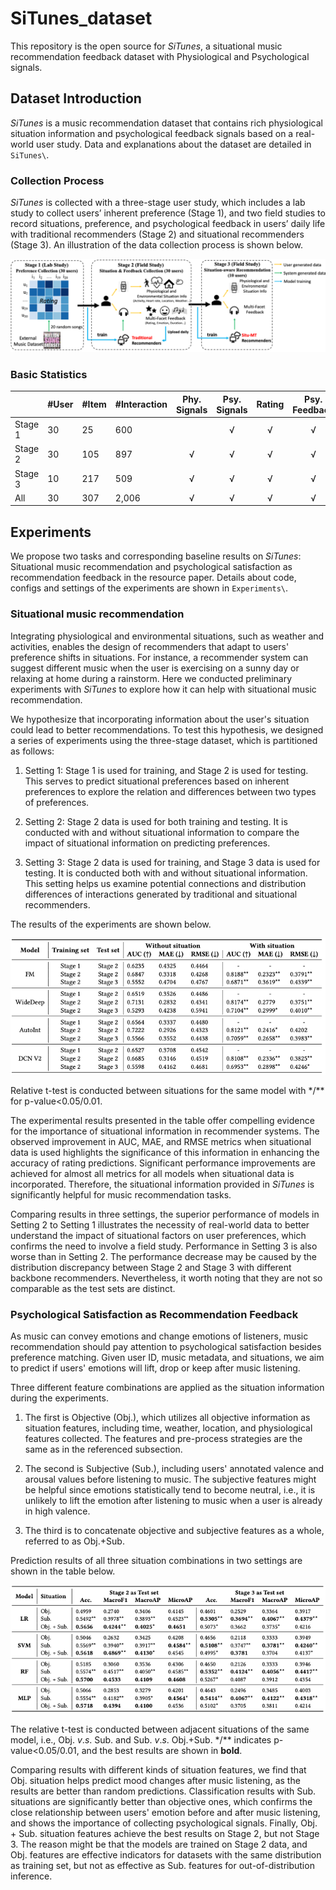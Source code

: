 # SiTunes_dataset
This repository is the open source for *SiTunes*,  a situational music recommendation feedback dataset with Physiological and Psychological signals.

## Dataset Introduction
*SiTunes* is a music recommendation dataset that contains rich physiological situation information and psychological feedback signals based on a real-world user study. Data and explanations about the dataset are detailed in ``SiTunes\``.

### Collection Process
*SiTunes* is collected with a three-stage user study, which includes a lab study to collect users’ inherent preference (Stage 1), and two field studies to record situations, preference, and psychological feedback in users’ daily life with traditional recommenders (Stage 2) and situational recommenders (Stage 3).
An illustration of the data collection process is shown below.


![Data Collection Process](./log/_static/Experiment_flow.png)


### Basic Statistics

|         | #User | #Item | #Interaction | Phy. Signals | Psy. Signals | Rating | Psy. Feedback |
|---------|-------|-------|--------------|:------------:|:------------:|:------:|:-------------:|
| Stage 1 | 30    | 25    | 600          |              |       √      |    √   |       √       |
| Stage 2 | 30    | 105   | 897          |       √      |       √      |    √   |       √       |
| Stage 3 | 10    | 217   | 509          |       √      |       √      |    √   |       √       |
| All     | 30    | 307   | 2,006        |       √      |       √      |    √   |       √       |

## Experiments
We propose two tasks and corresponding baseline results on *SiTunes*: Situational music recommendation and psychological satisfaction as recommendation feedback in the resource paper.
Details about code, configs and settings of the experiments are shown in ``Experiments\``.

### Situational music recommendation
Integrating physiological and environmental situations, such as weather and activities, enables the design of recommenders that adapt to users' preference shifts in situations. 
For instance, a recommender system can suggest different music when the user is exercising on a sunny day or relaxing at home during a rainstorm.
Here we conducted preliminary experiments with *SiTunes* to explore how it can help with situational music recommendation.

We hypothesize that incorporating information about the user's situation could lead to better recommendations. 
To test this hypothesis, we designed a series of experiments using the three-stage dataset, which is partitioned as follows:

1. Setting 1: Stage 1 is used for training, and Stage 2 is used for testing. 
    This serves to predict situational preferences based on inherent preferences to explore the relation and differences between two types of preferences. 
    
2. Setting 2: Stage 2 data is used for both training and testing. It is conducted with and without situational information to compare the impact of situational information on predicting preferences. 
    
3. Setting 3: Stage 2 data is used for training, and Stage 3 data is used for testing. It is conducted both with and without situational information. This setting helps us examine potential connections and distribution differences of interactions generated by traditional and situational recommenders.
   
The results of the experiments are shown below.

![Experiments results situation](./log/_static/Situational_recommendation_experiments_results.png)

Relative t-test is conducted between situations for the same model with \*/*\* for p-value<0.05/0.01.

The experimental results presented in the table offer compelling evidence for the importance of situational information in recommender systems. The observed improvement in AUC, MAE, and RMSE metrics when situational data is used highlights the significance of this information in enhancing the accuracy of rating predictions. Significant performance improvements are achieved for almost all metrics for all models when situational data is incorporated. Therefore, the situational information provided in *SiTunes* is significantly helpful for music recommendation tasks.

Comparing results in three settings,
the superior performance of models in Setting 2 to Setting 1 illustrates the necessity of real-world data to better understand the impact of situational factors on user preferences, which confirms the need to involve a field study. 
Performance in Setting 3 is also worse than in Setting 2.
The performance decrease may be caused by the distribution discrepancy between Stage 2 and Stage 3 with different backbone recommenders. 
Nevertheless, it worth noting that they are not so comparable as the test sets are distinct.

### Psychological Satisfaction as Recommendation Feedback

As music can convey emotions and change emotions of listeners, music recommendation should pay attention to psychological satisfaction besides preference matching.
Given user ID, music metadata, and situations, we aim to predict if users' emotions will lift, drop or keep after music listening.

Three different feature combinations are applied as the situation information during the experiments. 
1. The first is Objective (Obj.), which utilizes all objective information as situation features, including time, weather, location, and physiological features collected. The features and pre-process strategies are the same as in the referenced subsection.

2. The second is Subjective (Sub.), including users' annotated valence and arousal values before listening to music. The subjective features might be helpful since emotions statistically tend to become neutral, i.e., it is unlikely to lift the emotion after listening to music when a user is already in high valence.

3. The third is to concatenate objective and subjective features as a whole, referred to as Obj.+Sub.

Prediction results of all three situation combinations in two settings are shown in the table below.

![Experiments results satisfaction](./log/_static/Psychological_satisfaction_prediction_task.png)

The relative t-test is conducted between adjacent situations of the same model, i.e., Obj. $v.s.$ Sub. and Sub. $v.s.$ Obj.+Sub.
\*/*\* indicates p-value<0.05/0.01, and the best results are shown in **bold**.

Comparing results with different kinds of situation features, we find that Obj. situation helps predict mood changes after music listening, as the results are better than random predictions.
Classification results with Sub. situations are significantly better than objective ones, which confirms the close relationship between users' emotion before and after music listening, and shows the importance of collecting psychological signals.
Finally, Obj. + Sub. situation features achieve the best results on Stage 2, but not Stage 3.
The reason might be that the models are trained on Stage 2 data, and Obj. features are effective indicators for datasets with the same distribution as training set, but not as effective as Sub. features for out-of-distribution inference.
